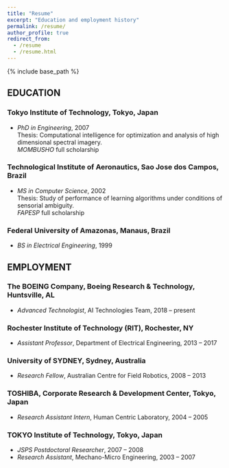 ```yaml
---
title: "Resume"
excerpt: "Education and employment history"
permalink: /resume/
author_profile: true
redirect_from:
  - /resume
  - /resume.html
---
```


{% include base_path %}

## EDUCATION

### Tokyo Institute of Technology, Tokyo, Japan
* *PhD in Engineering*, 2007  
Thesis: Computational intelligence for optimization and analysis of high dimensional spectral imagery.  
*MOMBUSHO* full scholarship

### Technological Institute of Aeronautics, Sao Jose dos Campos, Brazil
* *MS in Computer Science*, 2002  
Thesis: Study of performance of learning algorithms under conditions of sensorial ambiguity.  
*FAPESP* full scholarship

### Federal University of Amazonas, Manaus, Brazil
* *BS in Electrical Engineering*, 1999

## EMPLOYMENT

### The BOEING Company, Boeing Research & Technology, Huntsville, AL
* *Advanced Technologist*, AI Technologies Team, 2018 – present

### Rochester Institute of Technology (RIT), Rochester, NY
* *Assistant Professor*, Department of Electrical Engineering, 2013 – 2017

### University of SYDNEY, Sydney, Australia
* *Research Fellow*, Australian Centre for Field Robotics, 2008 – 2013

### TOSHIBA, Corporate Research & Development Center, Tokyo, Japan
* *Research Assistant Intern*, Human Centric Laboratory, 2004 – 2005

### TOKYO Institute of Technology, Tokyo, Japan
* *JSPS Postdoctoral Researcher*, 2007 – 2008
* *Research Assistant*, Mechano-Micro Engineering, 2003 – 2007